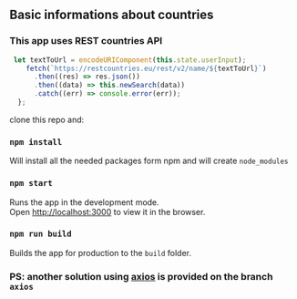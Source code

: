 ## Basic informations about countries
### This app uses REST countries API

```javascript
 let textToUrl = encodeURIComponent(this.state.userInput);
    fetch(`https://restcountries.eu/rest/v2/name/${textToUrl}`)
      .then((res) => res.json())
      .then((data) => this.newSearch(data))
      .catch((err) => console.error(err));
  };
```
clone this repo and:

### `npm install`

Will install all the needed packages form npm and will create ```node_modules```


### `npm start`

Runs the app in the development mode.<br />
Open [http://localhost:3000](http://localhost:3000) to view it in the browser.



### `npm run build`

Builds the app for production to the `build` folder.<br />



### PS: another solution using [axios](https://github.com/axios/axios) is provided on the branch `axios`
